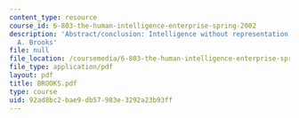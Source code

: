 ```yaml
---
content_type: resource
course_id: 6-803-the-human-intelligence-enterprise-spring-2002
description: 'Abstract/conclusion: Intelligence without representation, by Rodney
  A. Brooks'
file: null
file_location: /coursemedia/6-803-the-human-intelligence-enterprise-spring-2002/92ad8bc2bae9db57983e3292a23b93ff_BROOKS.pdf
file_type: application/pdf
layout: pdf
title: BROOKS.pdf
type: course
uid: 92ad8bc2-bae9-db57-983e-3292a23b93ff
---
```

